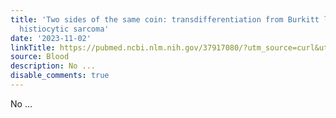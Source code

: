 ```yaml
---
title: 'Two sides of the same coin: transdifferentiation from Burkitt lymphoma to
  histiocytic sarcoma'
date: '2023-11-02'
linkTitle: https://pubmed.ncbi.nlm.nih.gov/37917080/?utm_source=curl&utm_medium=rss&utm_campaign=journals&utm_content=7603509&fc=None&ff=20231103180851&v=2.17.9.post6+86293ac
source: Blood
description: No ...
disable_comments: true
---
```

No ...